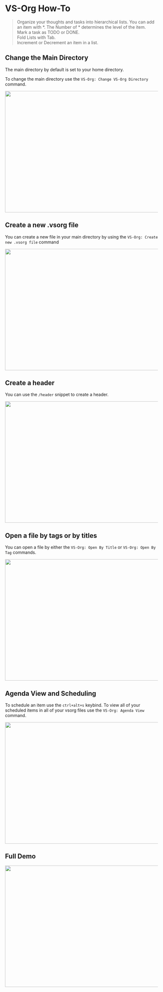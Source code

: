 # VS-Org How-To

> Organize your thoughts and tasks into hierarchical lists. You can add an item with \*. The Number of \* determines the level of the item.</br>
> Mark a task as TODO or DONE.</br>
> Fold Lists with Tab.</br>
> Increment or Decrement an item in a list.</br>

## Change the Main Directory

The main directory by default is set to your home directory.

To change the main directory use the `VS-Org: Change VS-Org Directory` command.

<img src="https://github.com/robaboyd/vs-org/blob/master/Images/changeDir.gif?raw=true" width="700" height="400" />

## Create a new .vsorg file

You can create a new file in your main directory by using the `VS-Org: Create new .vsorg file` command

<img src="https://github.com/robaboyd/vs-org/blob/master/Images/newFile.gif?raw=true" width="700" height="400" />

## Create a header

You can use the `/header` snippet to create a header.

<img src="https://github.com/robaboyd/vs-org/blob/master/Images/headerSnippet.gif?raw=true" width="700" height="400" />

## Open a file by tags or by titles

You can open a file by either the `VS-Org: Open By Title` or `VS-Org: Open By Tag` commands.

<img src="https://github.com/robaboyd/vs-org/blob/master/Images/openCommands.gif?raw=true" width="700" height="400" />


## Agenda View and Scheduling

To schedule an item use the `ctrl+alt+s` keybind. To view all of your scheduled items in all of your vsorg files use the `VS-Org: Agenda View` command.

<img src="https://github.com/robaboyd/vs-org/blob/master/Images/openAgenda.gif?raw=true" width="700" height="400" />


## Full Demo

<img src="https://github.com/robaboyd/vs-org/blob/master/Images/fullDemo.gif?raw=true" width="700" height="400" />
